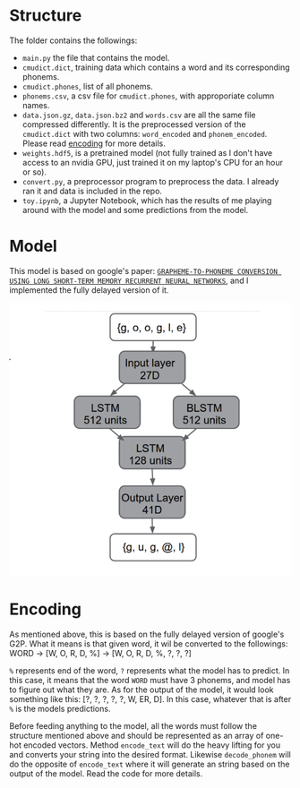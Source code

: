 # Structure

The folder contains the followings:

- `main.py` the file that contains the model.
- `cmudict.dict`, training data which contains a word and its corresponding phonems.
- `cmudict.phones`, list of all phonems.
- `phonems.csv`, a csv file for `cmudict.phones`, with approporiate column names.
- `data.json.gz`, `data.json.bz2` and `words.csv` are all the same file compressed differently. It is the preprocessed version of the `cmudict.dict` with two columns: `word_encoded` and `phonem_encoded`. Please read [encoding](#Encoding) for more details.
- `weights.hdf5`, is a pretrained model (not fully trained as I don't have access to an nvidia GPU, just trained it on my laptop's CPU for an hour or so).
- `convert.py`, a preprocessor program to preprocess the data. I already ran it and data is included in the repo.
- `toy.ipynb`, a Jupyter Notebook, which has the results of me playing around with the model and some predictions from the model.

# Model

This model is based on google's paper: [`GRAPHEME-TO-PHONEME CONVERSION USING LONG SHORT-TERM MEMORY RECURRENT NEURAL NETWORKS`](https://static.googleusercontent.com/media/research.google.com/en//pubs/archive/43264.pdf), and I implemented the fully delayed version of it.

![netowrk](./network.png)

# Encoding

As mentioned above, this is based on the fully delayed version of google's G2P. What it means is that given word, it wil be converted to the followings:
WORD -> [W, O, R, D, %] -> [W, O, R, D, %, ?, ?, ?]

`%` represents end of the word, `?` represents what the model has to predict. In this case, it means that the word `WORD` must have 3 phonems, and model has to figure out what they are. As for the output of the model, it would look something like this: [?, ?, ?, ?, ?, W, ER, D]. In this case, whatever that is after `%` is the models predictions.

Before feeding anything to the model, all the words must follow the structure mentioned above and should be represented as an array of one-hot encoded vectors. Method `encode_text` will do the heavy lifting for you and converts your string into the desired format. Likewise `decode_phonem` will do the opposite of `encode_text` where it will generate an string based on the output of the model. Read the code for more details.
